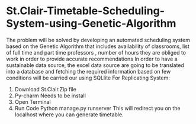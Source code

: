 # St.Clair-Timetable-Scheduling-System-using-Genetic-Algorithm
The problem will be solved by developing an automated scheduling system based on the Genetic Algorithm that includes availability of classrooms, list of full time and part time professors , number of hours they are obliged to work in order to provide accurate recommendations In order to have a sustainable data source, the excel data source are going to be translated into a database and fetching the required information based on few conditions will be carried our using SQLlite
For Replicating System:
  1. Download St.Clair.Zip file
  2. Py-charm Needs to be install
  3. Open Terminal 
  4. Run Code Python manage.py runserver
      This will redirect you on the localhost where you can generate timetable.
